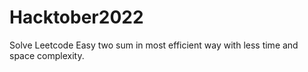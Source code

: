 # Hacktober2022
Solve Leetcode Easy two sum in most efficient way with less time and space complexity.
